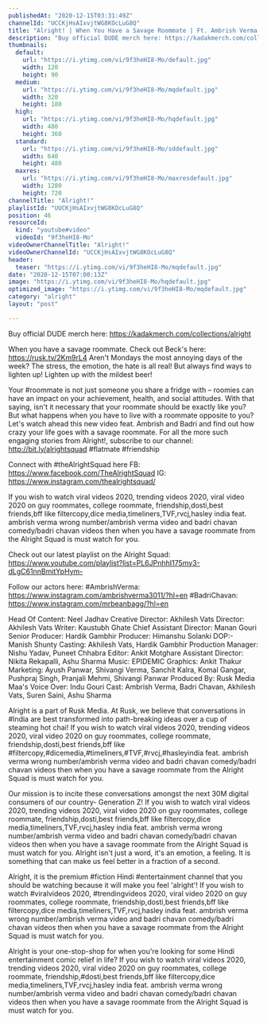 ```yaml
---
publishedAt: "2020-12-15T03:31:49Z"
channelId: "UCCKjHsAIxvjtWG8KOcLuG8Q"
title: "Alright! | When You Have a Savage Roommate | Ft. Ambrish Verma & Badri Chavan"
description: "Buy official DUDE merch here: https://kadakmerch.com/collections/alright\n\nWhen you have a savage roommate. Check out Beck's here: https://rusk.tv/2Km9rL4 \nAren't Mondays the most annoying days of the week? The stress, the emotion, the hate is all real! But always find ways to lighten up! Lighten up with the mildest beer! \n\nYour #roommate is not just someone you share a fridge with – roomies can have an impact on your achievement, health, and social attitudes. With that saying, isn't it necessary that your roommate should be exactly like you? But what happens when you have to live with a roommate opposite to you? Let's watch ahead this new video feat. Ambrish and Badri and find out how crazy your life goes with a savage roommate. For all the more such engaging stories from Alright!, subscribe to our channel: http://bit.ly/alrightsquad\n#flatmate #friendship\n\nConnect with #theAlrightSquad here\nFB: https://www.facebook.com/TheAlrightSquad\nIG: https://www.instagram.com/thealrightsquad/\n\nIf you wish to watch viral videos 2020, trending videos 2020, viral video 2020 on guy roommates, college roommate, friendship,dosti,best friends,bff like filtercopy,dice media,timeliners,TVF,rvcj,hasley india feat. ambrish verma wrong number/ambrish verma video and badri chavan comedy/badri chavan videos then when you have a savage roommate from the Alright Squad is must watch for you.\n\nCheck out our latest playlist on the Alright Squad: https://www.youtube.com/playlist?list=PL6JPnhhI175my3-dLgC61nnBmitYpHym-\n\nFollow our actors here:\n#AmbrishVerma: https://www.instagram.com/ambrishverma3011/?hl=en\n#BadriChavan: https://www.instagram.com/mrbeanbagg/?hl=en\n\nHead Of Content: Neel Jadhav\nCreative Director: Akhilesh Vats\nDirector: Akhilesh Vats\nWriter: Kaustubh Ghate\nChief Assistant Director: Manan Gouri\nSenior Producer: Hardik Gambhir\nProducer: Himanshu Solanki\nDOP:- Manish Shunty\nCasting: Akhilesh Vats, Hardik Gambhir\nProduction Manager: Nishu Yadav, Puneet Chhabra\nEditor: Ankit Motghare\nAssistant Director: Nikita Rekapalli, Ashu Sharma\nMusic: EPIDEMIC\nGraphics: Ankit Thakur\nMarketing: Ayush Panwar, Shivangi Verma, Sanchit Kalra, Komal Gangar, Pushpraj Singh, Pranjali Mehmi, Shivangi Panwar\nProduced By: Rusk Media\nMaa's Voice Over: Indu Gouri\nCast: Ambrish Verma, Badri Chavan, Akhilesh Vats, Suren Saini, Ashu Sharma\n\n\nAlright is a part of Rusk Media. At Rusk, we believe that conversations in #India are best transformed into path-breaking ideas over a cup of steaming hot chai! If you wish to watch viral videos 2020, trending videos 2020, viral video 2020 on guy roommates, college roommate, friendship,dosti,best friends,bff like #filtercopy,#dicemedia,#timeliners,#TVF,#rvcj,#hasleyindia feat. ambrish verma wrong number/ambrish verma video and badri chavan comedy/badri chavan videos then when you have a savage roommate from the Alright Squad is must watch for you.\n\nOur mission is to incite these conversations amongst the next 30M digital consumers of our country- Generation Z! If you wish to watch viral videos 2020, trending videos 2020, viral video 2020 on guy roommates, college roommate, friendship,dosti,best friends,bff like filtercopy,dice media,timeliners,TVF,rvcj,hasley india feat. ambrish verma wrong number/ambrish verma video and badri chavan comedy/badri chavan videos then when you have a savage roommate from the Alright Squad is must watch for you. Alright isn't just a word, it's an emotion, a feeling. It is something that can make us feel better in a fraction of a second.\n\nAlright, it is the premium #fiction Hindi #entertainment channel that you should be watching because it will make you feel 'alright'! If you wish to watch #viralvideos 2020, #trendingvideos 2020, viral video 2020 on guy roommates, college roommate, friendship,dosti,best friends,bff like filtercopy,dice media,timeliners,TVF,rvcj,hasley india feat. ambrish verma wrong number/ambrish verma video and badri chavan comedy/badri chavan videos then when you have a savage roommate from the Alright Squad is must watch for you.\n\nAlright is your one-stop-shop for when you're looking for some Hindi entertainment comic relief in life? If you wish to watch viral videos 2020, trending videos 2020, viral video 2020 on guy roommates, college roommate, friendship,#dosti,best friends,bff like filtercopy,dice media,timeliners,TVF,rvcj,hasley india feat. ambrish verma wrong number/ambrish verma video and badri chavan comedy/badri chavan videos then when you have a savage roommate from the Alright Squad is must watch for you."
thumbnails:
  default:
    url: "https://i.ytimg.com/vi/9f3heHI8-Mo/default.jpg"
    width: 120
    height: 90
  medium:
    url: "https://i.ytimg.com/vi/9f3heHI8-Mo/mqdefault.jpg"
    width: 320
    height: 180
  high:
    url: "https://i.ytimg.com/vi/9f3heHI8-Mo/hqdefault.jpg"
    width: 480
    height: 360
  standard:
    url: "https://i.ytimg.com/vi/9f3heHI8-Mo/sddefault.jpg"
    width: 640
    height: 480
  maxres:
    url: "https://i.ytimg.com/vi/9f3heHI8-Mo/maxresdefault.jpg"
    width: 1280
    height: 720
channelTitle: "Alright!"
playlistId: "UUCKjHsAIxvjtWG8KOcLuG8Q"
position: 46
resourceId:
  kind: "youtube#video"
  videoId: "9f3heHI8-Mo"
videoOwnerChannelTitle: "Alright!"
videoOwnerChannelId: "UCCKjHsAIxvjtWG8KOcLuG8Q"
header:
  teaser: "https://i.ytimg.com/vi/9f3heHI8-Mo/mqdefault.jpg"
date: "2020-12-15T07:00:13Z"
image: "https://i.ytimg.com/vi/9f3heHI8-Mo/hqdefault.jpg"
optimized_image: "https://i.ytimg.com/vi/9f3heHI8-Mo/mqdefault.jpg"
category: "alright"
layout: "post"

---
```

Buy official DUDE merch here: https://kadakmerch.com/collections/alright

When you have a savage roommate. Check out Beck's here: https://rusk.tv/2Km9rL4 
Aren't Mondays the most annoying days of the week? The stress, the emotion, the hate is all real! But always find ways to lighten up! Lighten up with the mildest beer! 

Your #roommate is not just someone you share a fridge with – roomies can have an impact on your achievement, health, and social attitudes. With that saying, isn't it necessary that your roommate should be exactly like you? But what happens when you have to live with a roommate opposite to you? Let's watch ahead this new video feat. Ambrish and Badri and find out how crazy your life goes with a savage roommate. For all the more such engaging stories from Alright!, subscribe to our channel: http://bit.ly/alrightsquad
#flatmate #friendship

Connect with #theAlrightSquad here
FB: https://www.facebook.com/TheAlrightSquad
IG: https://www.instagram.com/thealrightsquad/

If you wish to watch viral videos 2020, trending videos 2020, viral video 2020 on guy roommates, college roommate, friendship,dosti,best friends,bff like filtercopy,dice media,timeliners,TVF,rvcj,hasley india feat. ambrish verma wrong number/ambrish verma video and badri chavan comedy/badri chavan videos then when you have a savage roommate from the Alright Squad is must watch for you.

Check out our latest playlist on the Alright Squad: https://www.youtube.com/playlist?list=PL6JPnhhI175my3-dLgC61nnBmitYpHym-

Follow our actors here:
#AmbrishVerma: https://www.instagram.com/ambrishverma3011/?hl=en
#BadriChavan: https://www.instagram.com/mrbeanbagg/?hl=en

Head Of Content: Neel Jadhav
Creative Director: Akhilesh Vats
Director: Akhilesh Vats
Writer: Kaustubh Ghate
Chief Assistant Director: Manan Gouri
Senior Producer: Hardik Gambhir
Producer: Himanshu Solanki
DOP:- Manish Shunty
Casting: Akhilesh Vats, Hardik Gambhir
Production Manager: Nishu Yadav, Puneet Chhabra
Editor: Ankit Motghare
Assistant Director: Nikita Rekapalli, Ashu Sharma
Music: EPIDEMIC
Graphics: Ankit Thakur
Marketing: Ayush Panwar, Shivangi Verma, Sanchit Kalra, Komal Gangar, Pushpraj Singh, Pranjali Mehmi, Shivangi Panwar
Produced By: Rusk Media
Maa's Voice Over: Indu Gouri
Cast: Ambrish Verma, Badri Chavan, Akhilesh Vats, Suren Saini, Ashu Sharma


Alright is a part of Rusk Media. At Rusk, we believe that conversations in #India are best transformed into path-breaking ideas over a cup of steaming hot chai! If you wish to watch viral videos 2020, trending videos 2020, viral video 2020 on guy roommates, college roommate, friendship,dosti,best friends,bff like #filtercopy,#dicemedia,#timeliners,#TVF,#rvcj,#hasleyindia feat. ambrish verma wrong number/ambrish verma video and badri chavan comedy/badri chavan videos then when you have a savage roommate from the Alright Squad is must watch for you.

Our mission is to incite these conversations amongst the next 30M digital consumers of our country- Generation Z! If you wish to watch viral videos 2020, trending videos 2020, viral video 2020 on guy roommates, college roommate, friendship,dosti,best friends,bff like filtercopy,dice media,timeliners,TVF,rvcj,hasley india feat. ambrish verma wrong number/ambrish verma video and badri chavan comedy/badri chavan videos then when you have a savage roommate from the Alright Squad is must watch for you. Alright isn't just a word, it's an emotion, a feeling. It is something that can make us feel better in a fraction of a second.

Alright, it is the premium #fiction Hindi #entertainment channel that you should be watching because it will make you feel 'alright'! If you wish to watch #viralvideos 2020, #trendingvideos 2020, viral video 2020 on guy roommates, college roommate, friendship,dosti,best friends,bff like filtercopy,dice media,timeliners,TVF,rvcj,hasley india feat. ambrish verma wrong number/ambrish verma video and badri chavan comedy/badri chavan videos then when you have a savage roommate from the Alright Squad is must watch for you.

Alright is your one-stop-shop for when you're looking for some Hindi entertainment comic relief in life? If you wish to watch viral videos 2020, trending videos 2020, viral video 2020 on guy roommates, college roommate, friendship,#dosti,best friends,bff like filtercopy,dice media,timeliners,TVF,rvcj,hasley india feat. ambrish verma wrong number/ambrish verma video and badri chavan comedy/badri chavan videos then when you have a savage roommate from the Alright Squad is must watch for you.